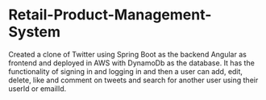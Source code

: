 # Retail-Product-Management-System

Created a clone of Twitter using Spring Boot as the backend Angular as frontend and deployed in AWS with DynamoDb as the database. It has the functionality of signing in and logging in and then a user can add, edit, delete, like and comment on tweets and search for another user using their userId or emailId.
